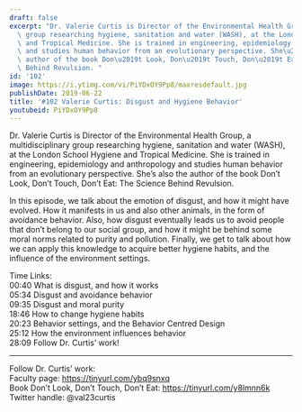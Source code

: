 ```yaml
---
draft: false
excerpt: "Dr. Valerie Curtis is Director of the Environmental Health Group, a multidisciplinary\
  \ group researching hygiene, sanitation and water (WASH), at the London School Hygiene\
  \ and Tropical Medicine. She is trained in engineering, epidemiology and anthropology\
  \ and studies human behavior from an evolutionary perspective. She\u2019s also the\
  \ author of the book Don\u2019t Look, Don\u2019t Touch, Don\u2019t Eat: The Science\
  \ Behind Revulsion. "
id: '102'
image: https://i.ytimg.com/vi/PiYDxOY9Pp8/maxresdefault.jpg
publishDate: 2019-06-22
title: '#102 Valerie Curtis: Disgust and Hygiene Behavior'
youtubeid: PiYDxOY9Pp8
---
```

Dr. Valerie Curtis is Director of the Environmental Health Group, a multidisciplinary group researching hygiene, sanitation and water (WASH), at the London School Hygiene and Tropical Medicine. She is trained in engineering, epidemiology and anthropology and studies human behavior from an evolutionary perspective. She’s also the author of the book Don’t Look, Don’t Touch, Don’t Eat: The Science Behind Revulsion. 

In this episode, we talk about the emotion of disgust, and how it might have evolved. How it manifests in us and also other animals, in the form of avoidance behavior. Also, how disgust eventually leads us to avoid people that don’t belong to our social group, and how it might be behind some moral norms related to purity and pollution. Finally, we get to talk about how we can apply this knowledge to acquire better hygiene habits, and the influence of the environment settings.

Time Links:  
00:40  What is disgust, and how it works  
05:34  Disgust and avoidance behavior                      
09:35  Disgust and moral purity         
18:46  How to change hygiene habits          
20:23  Behavior settings, and the Behavior Centred Design           
25:12  How the environment influences behavior      
28:09  Follow Dr. Curtis’ work!

---

Follow Dr. Curtis’ work:  
Faculty page: https://tinyurl.com/ybq9snxq  
Book Don’t Look, Don’t Touch, Don’t Eat: https://tinyurl.com/y8lmnn6k  
Twitter handle: @val23curtis
